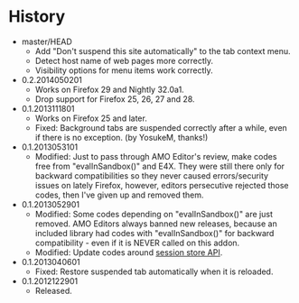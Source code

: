 # History

 - master/HEAD
   * Add "Don't suspend this site automatically" to the tab context menu.
   * Detect host name of web pages more correctly.
   * Visibility options for menu items work correctly.
 - 0.2.2014050201
   * Works on Firefox 29 and Nightly 32.0a1.
   * Drop support for Firefox 25, 26, 27 and 28.
 - 0.1.2013111801
   * Works on Firefox 25 and later.
   * Fixed: Background tabs are suspended correctly after a while, even if there is no exception. (by YosukeM, thanks!)
 - 0.1.2013053101
   * Modified: Just to pass through AMO Editor's review, make codes free from "evalInSandbox()" and E4X. They were still there only for backward compatibilities so they never caused errors/security issues on lately Firefox, however, editors persecutive rejected those codes, then I've given up and removed them.
 - 0.1.2013052901
   * Modified: Some codes depending on "evalInSandbox()" are just removed. AMO Editors always banned new releases, because an included library had codes with "evalInSandbox()" for backward compatibility - even if it is NEVER called on this addon.
   * Modified: Update codes around [session store API](http://dutherenverseauborddelatable.wordpress.com/2013/05/23/add-on-breakage-continued-list-of-add-ons-that-will-probably-be-affected/).
 - 0.1.2013040601
   * Fixed: Restore suspended tab automatically when it is reloaded.
 - 0.1.2012122901
   * Released.
